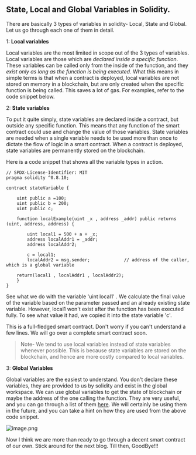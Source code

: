## State, Local and Global Variables in Solidity.

There are basically 3 types of variables in solidity- Local, State and Global. Let us go through each one of them in detail.


1: **Local variables**

Local variables are the most limited in scope out of the 3 types of variables. Local variables are those which are *declared inside a specific function*. These variables can be called only from the inside of the function, and they *exist only as long as the function is being executed*.
What this means in simple terms is that when a contract is deployed, local variables are not stored on memory in a blockchain, but are only created when the specific function is being called. This saves a lot of gas. For examples, refer to the code snippet below.


2: **State variables**

To put it quite simply, state variables are declared inside a contract, but outside any specific function. This means that any function of the smart contract could use and change the value of those variables.
State variables are needed when a single variable needs to be used more than once to dictate the flow of logic in a smart contract.
When a contract is deployed, state variables are permanently stored on the blockchain. 

Here is a code snippet that shows all the variable types in action.

```
// SPDX-License-Identifier: MIT
pragma solidity ^0.8.10;

contract stateVariable {
    
    uint public a =100;
    uint public b = 200;
    uint public c;

    function localExample(uint _x , address _addr) public returns (uint, address, address) { 
        
        uint local1 = 500 + a + _x;
        address localAddr1 = _addr;
        address localAddr2;
        
        c = local1;
        localAddr2 = msg.sender;             // address of the caller, which is a global variable

    return(local1 , localAddr1 , localAddr2);
    }
}
```

See what we do with the variable 'uint local1' . We calculate the final value of the variable based on the parameter passed and an already existing state variable. However, local1 won't exist after the function has been executed fully. To see what value it had, we copied it into the state variable 'c'.


This is a full-fledged smart contract. Don't worry if you can't understand a few lines. We will go over a complete smart contract soon. 

> Note- We tend to use local variables instead of state variables whenever possible. This is because state variables are stored on the blockchain, and hence are more costly compared to local variables. 


3: **Global Variables**

Global variables are the easiest to understand. You don't declare these variables, they are provided to us by solidity and exist in the global workspace. We can use global variables to get the state of blockchain or maybe the address of the one calling the function. They are very useful, and you can go through a list of them [here](https://docs.soliditylang.org/en/v0.8.10/units-and-global-variables.html#block-and-transaction-properties).
We will certainly be using them in the future, and you can take a hint on how they are used from the above code snippet.

![image.png](https://cdn.hashnode.com/res/hashnode/image/upload/v1650480284880/WUDxqddgF.png)



Now I think we are more than ready to go through a decent smart contract of our own. Stick around for the next blog. Till then, 
GoodBye!!!


